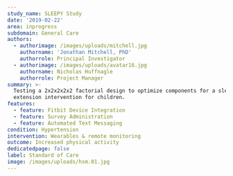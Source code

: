 ```yaml
---
study_name: SLEEPY Study
date: '2019-02-22'
area: inprogress
subdomain: General Care
authors:
  - authorimage: /images/uploads/mitchell.jpg
    authorname: 'Jonathan Mitchell, PhD'
    authorrole: Principal Investigator
  - authorimage: /images/uploads/avatar16.jpg
    authorname: Nicholas Huffnagle
    authorrole: Project Manager
summary: >-
  Testing a 2x2x2x2x2 factorial design to optimize components for a sleep
  extension intervention for children. 
features:
  - feature: Fitbit Device Integration
  - feature: Survey Administration
  - feature: Automated Text Messaging
condition: Hypertension
intervention: Wearables & remote monitoring
outcome: Increased physical activity
dedicatedpage: false
label: Standard of Care 
image: /images/uploads/hsm.01.jpg
---
```


